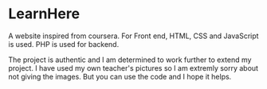 # LearnHere
A website inspired from coursera. For Front end, HTML, CSS and JavaScript is used. PHP is used for backend.

The project is authentic and I am determined to work further to extend my project. I have used my own teacher's pictures 
so I am extremly sorry about not giving the images. But you can use the code and I hope it helps. 
